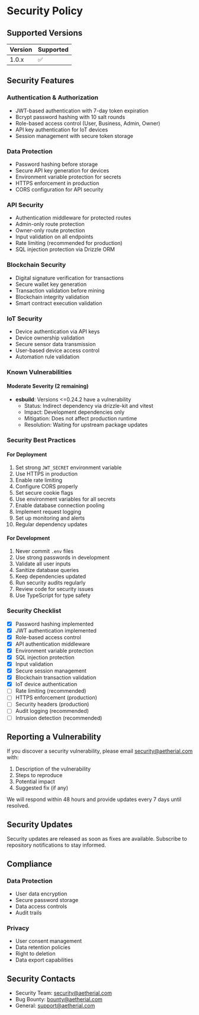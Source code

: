 # Security Policy

## Supported Versions

| Version | Supported          |
| ------- | ------------------ |
| 1.0.x   | :white_check_mark: |

## Security Features

### Authentication & Authorization
- JWT-based authentication with 7-day token expiration
- Bcrypt password hashing with 10 salt rounds
- Role-based access control (User, Business, Admin, Owner)
- API key authentication for IoT devices
- Session management with secure token storage

### Data Protection
- Password hashing before storage
- Secure API key generation for devices
- Environment variable protection for secrets
- HTTPS enforcement in production
- CORS configuration for API security

### API Security
- Authentication middleware for protected routes
- Admin-only route protection
- Owner-only route protection
- Input validation on all endpoints
- Rate limiting (recommended for production)
- SQL injection protection via Drizzle ORM

### Blockchain Security
- Digital signature verification for transactions
- Secure wallet key generation
- Transaction validation before mining
- Blockchain integrity validation
- Smart contract execution validation

### IoT Security
- Device authentication via API keys
- Device ownership validation
- Secure sensor data transmission
- User-based device access control
- Automation rule validation

### Known Vulnerabilities

#### Moderate Severity (2 remaining)
- **esbuild**: Versions <=0.24.2 have a vulnerability
  - Status: Indirect dependency via drizzle-kit and vitest
  - Impact: Development dependencies only
  - Mitigation: Does not affect production runtime
  - Resolution: Waiting for upstream package updates

### Security Best Practices

#### For Deployment
1. Set strong `JWT_SECRET` environment variable
2. Use HTTPS in production
3. Enable rate limiting
4. Configure CORS properly
5. Set secure cookie flags
6. Use environment variables for all secrets
7. Enable database connection pooling
8. Implement request logging
9. Set up monitoring and alerts
10. Regular dependency updates

#### For Development
1. Never commit `.env` files
2. Use strong passwords in development
3. Validate all user inputs
4. Sanitize database queries
5. Keep dependencies updated
6. Run security audits regularly
7. Review code for security issues
8. Use TypeScript for type safety

### Security Checklist

- [x] Password hashing implemented
- [x] JWT authentication implemented
- [x] Role-based access control
- [x] API authentication middleware
- [x] Environment variable protection
- [x] SQL injection protection
- [x] Input validation
- [x] Secure session management
- [x] Blockchain transaction validation
- [x] IoT device authentication
- [ ] Rate limiting (recommended)
- [ ] HTTPS enforcement (production)
- [ ] Security headers (production)
- [ ] Audit logging (recommended)
- [ ] Intrusion detection (recommended)

## Reporting a Vulnerability

If you discover a security vulnerability, please email security@aetherial.com with:

1. Description of the vulnerability
2. Steps to reproduce
3. Potential impact
4. Suggested fix (if any)

We will respond within 48 hours and provide updates every 7 days until resolved.

## Security Updates

Security updates are released as soon as fixes are available. Subscribe to repository notifications to stay informed.

## Compliance

### Data Protection
- User data encryption
- Secure password storage
- Data access controls
- Audit trails

### Privacy
- User consent management
- Data retention policies
- Right to deletion
- Data export capabilities

## Security Contacts

- Security Team: security@aetherial.com
- Bug Bounty: bounty@aetherial.com
- General: support@aetherial.com

